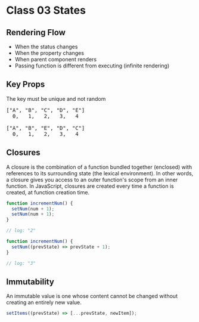 # Class 03 States

## Rendering Flow

- When the status changes
- When the property changes
- When parent component renders
- Passing function is different from executing (infinite rendering)

## Key Props

The key must be unique and not random

<pre>
["A", "B", "C", "D", "E"]
  0,   1,   2,   3,   4

["A", "B", "E", "D", "C"]
  0,   1,   2,   3,   4
</pre>

## Closures

A closure is the combination of a function bundled together (enclosed) with references to its surrounding state (the lexical environment). In other words, a closure gives you access to an outer function's scope from an inner function. In JavaScript, closures are created every time a function is created, at function creation time.

```js
function incrementNum() {
  setNum(num + 1);
  setNum(num + 1);
}

// log: "2"

function incrementNum() {
  setNum((prevState) => prevState + 1);
}

// log: "3"
```

## Immutability

An immutable value is one whose content cannot be changed without creating an entirely new value.

```js
setItems((prevState) => [...prevState, newItem]);
```
